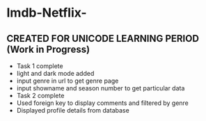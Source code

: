 # Imdb-Netflix-
## CREATED FOR UNICODE LEARNING PERIOD (Work in Progress)
- Task 1 complete
- light and dark mode added
- input genre in url to get genre page
- input showname and season number to get particular data
- Task 2 complete
- Used foreign key to display comments and filtered by genre
- Displayed profile details from database

